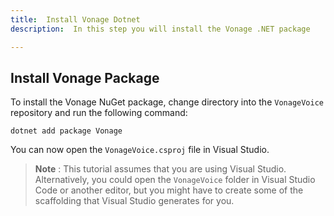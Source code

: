 ```yaml
---
title:  Install Vonage Dotnet
description:  In this step you will install the Vonage .NET package

---
```


Install Vonage Package
----------------------

To install the Vonage NuGet package, change directory into the `VonageVoice` repository and run the following command:

```shell
dotnet add package Vonage
```

You can now open the `VonageVoice.csproj` file in Visual Studio.

> **Note** : This tutorial assumes that you are using Visual Studio. Alternatively, you could open the `VonageVoice` folder in Visual Studio Code or another editor, but you might have to create some of the scaffolding that Visual Studio generates for you.

